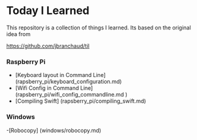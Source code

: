 # Today I Learned

This repository is a collection of things I learned. Its based on the original idea from 

https://github.com/jbranchaud/til

### Raspberry Pi

- [Keyboard layout in Command Line] (rapsberry_pi/keyboard_configuration.md)
- [Wifi Config in Command Line] (rapsberry_pi/wifi_config_commandline.md	)
- [Compiling Swift] (rapsberry_pi/compiling_swift.md)


### Windows 
-[Robocopy] (windows/robocopy.md)